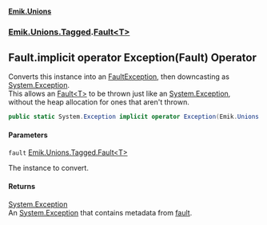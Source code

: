 #### [Emik.Unions](index.md 'index')
### [Emik.Unions.Tagged](Emik.Unions.Tagged.md 'Emik.Unions.Tagged').[Fault&lt;T&gt;](Fault_T_.md 'Emik.Unions.Tagged.Fault<T>')

## Fault<T>.implicit operator Exception(Fault<T>) Operator

Converts this instance into an [FaultException](FaultException.md 'Emik.Unions.Tagged.FaultException'), then downcasting as [System.Exception](https://docs.microsoft.com/en-us/dotnet/api/System.Exception 'System.Exception').  
This allows an [Fault&lt;T&gt;](Fault_T_.md 'Emik.Unions.Tagged.Fault<T>') to be thrown just like an [System.Exception](https://docs.microsoft.com/en-us/dotnet/api/System.Exception 'System.Exception'),  
without the heap allocation for ones that aren't thrown.

```csharp
public static System.Exception implicit operator Exception(Emik.Unions.Tagged.Fault<T> fault);
```
#### Parameters

<a name='Emik.Unions.Tagged.Fault_T_.op_ImplicitSystem.Exception(Emik.Unions.Tagged.Fault_T_).fault'></a>

`fault` [Emik.Unions.Tagged.Fault&lt;](Fault_T_.md 'Emik.Unions.Tagged.Fault<T>')[T](Fault_T_.md#Emik.Unions.Tagged.Fault_T_.T 'Emik.Unions.Tagged.Fault<T>.T')[&gt;](Fault_T_.md 'Emik.Unions.Tagged.Fault<T>')

The instance to convert.

#### Returns
[System.Exception](https://docs.microsoft.com/en-us/dotnet/api/System.Exception 'System.Exception')  
An [System.Exception](https://docs.microsoft.com/en-us/dotnet/api/System.Exception 'System.Exception') that contains metadata from [fault](Fault_T_.op_Implicit.ZUkIUhg392hX+8PiRPKGTA.md#Emik.Unions.Tagged.Fault_T_.op_ImplicitSystem.Exception(Emik.Unions.Tagged.Fault_T_).fault 'Emik.Unions.Tagged.Fault<T>.op_Implicit System.Exception(Emik.Unions.Tagged.Fault<T>).fault').